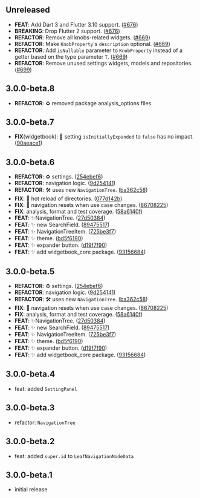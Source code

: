 ## Unreleased

 - **FEAT**: Add Dart 3 and Flutter 3.10 support. ([#676](https://github.com/widgetbook/widgetbook/pull/676))
 - **BREAKING**: Drop Flutter 2 support. ([#676](https://github.com/widgetbook/widgetbook/pull/676))
 - **REFACTOR**: Remove all knobs-related widgets. ([#669](https://github.com/widgetbook/widgetbook/pull/669))
 - **REFACTOR**: Make `KnobProperty`'s `description` optional. ([#669](https://github.com/widgetbook/widgetbook/pull/669))
 - **REFACTOR**: Add `isNullable` parameter to `KnobProperty` instead of a getter based on the type parameter `T`. ([#669](https://github.com/widgetbook/widgetbook/pull/669))
 - **REFACTOR**: Remove unused settings widgets, models and repositories. ([#699](https://github.com/widgetbook/widgetbook/pull/699))

## 3.0.0-beta.8

 - **REFACTOR**: :recycle: removed package analysis_options files.

## 3.0.0-beta.7

 - **FIX**(widgetbook): :bug: setting `isInitiallyExpanded` to `false` has no impact. ([90aeace1](https://github.com/widgetbook/widgetbook/commit/90aeace1210a8e35c07eb279c7a2ce6c1e003793))

## 3.0.0-beta.6

 - **REFACTOR**: :recycle: settings. ([254ebef6](https://github.com/widgetbook/widgetbook/commit/254ebef6fe38b2d8f3fc847366f4725ab9292ccb))
 - **REFACTOR**: navigation logic. ([9d254141](https://github.com/widgetbook/widgetbook/commit/9d2541417d4f3f6a70c15a92f87f6698bb47a4e6))
 - **REFACTOR**: 🛠️ uses new `NavigationTree`. ([ba362c58](https://github.com/widgetbook/widgetbook/commit/ba362c580ac6b88200ef43fb4492e832c9c2769c))
 - **FIX**: :bug: hot reload of directories. ([077d142b](https://github.com/widgetbook/widgetbook/commit/077d142b4cf5a26821918b35dd84a4821ed8815b))
 - **FIX**: :bug: navigation resets when use case changes. ([86708225](https://github.com/widgetbook/widgetbook/commit/8670822534d401644306603af357fe99802c30e9))
 - **FIX**: analysis, format and test coverage. ([58a6140f](https://github.com/widgetbook/widgetbook/commit/58a6140f47028ac371dec1c932d59d3a7c5fd196))
 - **FEAT**: ✨NavigationTree. ([27d50384](https://github.com/widgetbook/widgetbook/commit/27d50384419c096c859cce8e415d339159672acf))
 - **FEAT**: ✨ new SearchField. ([89475517](https://github.com/widgetbook/widgetbook/commit/89475517c70b27d33b7857559b2bc3ea826ed178))
 - **FEAT**: ✨ NavigationTreeItem. ([725be3f7](https://github.com/widgetbook/widgetbook/commit/725be3f799a7bbe8779ee6dde354c4b561225d3d))
 - **FEAT**: ✨ theme. ([bd5f6190](https://github.com/widgetbook/widgetbook/commit/bd5f619047c5024d3e41bf0da55c764270b7623b))
 - **FEAT**: :sparkles: expander button. ([d19f7f90](https://github.com/widgetbook/widgetbook/commit/d19f7f90735507a0b9748409864fefee08c4404a))
 - **FEAT**: :sparkles: add widgetbook_core package. ([93156684](https://github.com/widgetbook/widgetbook/commit/93156684e6d18a835f33da4c14061fed0eeddcf4))

## 3.0.0-beta.5

 - **REFACTOR**: :recycle: settings. ([254ebef6](https://github.com/widgetbook/widgetbook/commit/254ebef6fe38b2d8f3fc847366f4725ab9292ccb))
 - **REFACTOR**: navigation logic. ([9d254141](https://github.com/widgetbook/widgetbook/commit/9d2541417d4f3f6a70c15a92f87f6698bb47a4e6))
 - **REFACTOR**: 🛠️ uses new `NavigationTree`. ([ba362c58](https://github.com/widgetbook/widgetbook/commit/ba362c580ac6b88200ef43fb4492e832c9c2769c))
 - **FIX**: :bug: navigation resets when use case changes. ([86708225](https://github.com/widgetbook/widgetbook/commit/8670822534d401644306603af357fe99802c30e9))
 - **FIX**: analysis, format and test coverage. ([58a6140f](https://github.com/widgetbook/widgetbook/commit/58a6140f47028ac371dec1c932d59d3a7c5fd196))
 - **FEAT**: ✨NavigationTree. ([27d50384](https://github.com/widgetbook/widgetbook/commit/27d50384419c096c859cce8e415d339159672acf))
 - **FEAT**: ✨ new SearchField. ([89475517](https://github.com/widgetbook/widgetbook/commit/89475517c70b27d33b7857559b2bc3ea826ed178))
 - **FEAT**: ✨ NavigationTreeItem. ([725be3f7](https://github.com/widgetbook/widgetbook/commit/725be3f799a7bbe8779ee6dde354c4b561225d3d))
 - **FEAT**: ✨ theme. ([bd5f6190](https://github.com/widgetbook/widgetbook/commit/bd5f619047c5024d3e41bf0da55c764270b7623b))
 - **FEAT**: :sparkles: expander button. ([d19f7f90](https://github.com/widgetbook/widgetbook/commit/d19f7f90735507a0b9748409864fefee08c4404a))
 - **FEAT**: :sparkles: add widgetbook_core package. ([93156684](https://github.com/widgetbook/widgetbook/commit/93156684e6d18a835f33da4c14061fed0eeddcf4))

## 3.0.0-beta.4

- feat: added `SettingPanel`

## 3.0.0-beta.3

- refactor: `NavigationTree`

## 3.0.0-beta.2

- feat: added `super.id` to `LeafNavigationNodeData`

## 3.0.0-beta.1

- initial release
